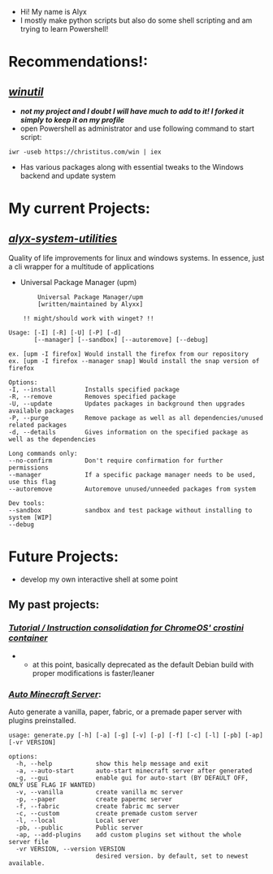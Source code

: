 - Hi! My name is Alyx
- I mostly make python scripts but also do some shell scripting and am trying to learn Powershell!

# Recommendations!:
## *[winutil](https://github.com/7fours/winutil)*
- ***not my project and I doubt I will have much to add to it! I forked it simply to keep it on my profile***
- open Powershell as administrator and use following command to start script:
```
iwr -useb https://christitus.com/win | iex
```
- Has various packages along with essential tweaks to the Windows backend and update system

# My current Projects:

## *[alyx-system-utilities](https://github.com/7fours/alyx-system-utilities)*
Quality of life improvements for linux and windows systems. In essence, just a cli wrapper for a multitude of applications

- Universal Package Manager (upm)
```
        Universal Package Manager/upm     
        [written/maintained by Alyxx]
        
    !! might/should work with winget? !!

Usage: [-I] [-R] [-U] [-P] [-d]
       [--manager] [--sandbox] [--autoremove] [--debug]
       
ex. [upm -I firefox] Would install the firefox from our repository
ex. [upm -I firefox --manager snap] Would install the snap version of firefox

Options:
-I, --install        Installs specified package
-R, --remove         Removes specified package
-U, --update         Updates packages in background then upgrades available packages
-P, --purge          Remove package as well as all dependencies/unused related packages
-d, --details        Gives information on the specified package as well as the dependencies

Long commands only:
--no-confirm         Don't require confirmation for further permissions
--manager            If a specific package manager needs to be used, use this flag
--autoremove         Autoremove unused/unneeded packages from system

Dev tools:
--sandbox            sandbox and test package without installing to system [WIP]
--debug
```

# Future Projects:

- develop my own interactive shell at some point

## My past projects:

### *[Tutorial / Instruction consolidation for ChromeOS' crostini container](https://github.com/7fours/crostini)*
- - at this point, basically deprecated as the default Debian build with proper modifications is faster/leaner

### *[Auto Minecraft Server](https://github.com/7fours/auto-mcserver)*:
Auto generate a vanilla, paper, fabric, or a premade paper server with plugins preinstalled.

```
usage: generate.py [-h] [-a] [-g] [-v] [-p] [-f] [-c] [-l] [-pb] [-ap] [-vr VERSION]

options:
  -h, --help            show this help message and exit
  -a, --auto-start      auto-start minecraft server after generated
  -g, --gui             enable gui for auto-start (BY DEFAULT OFF, ONLY USE FLAG IF WANTED)
  -v, --vanilla         create vanilla mc server
  -p, --paper           create papermc server
  -f, --fabric          create fabric mc server
  -c, --custom          create premade custom server
  -l, --local           Local server
  -pb, --public         Public server
  -ap, --add-plugins    add custom plugins set without the whole server file
  -vr VERSION, --version VERSION
                        desired version. by default, set to newest available.
```
